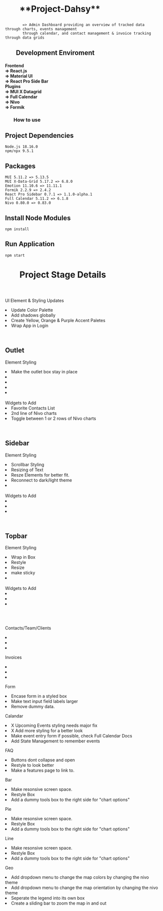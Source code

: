<h1>
<ul><b>
**Project-Dahsy**
</b></ul>
</h1>

###

            => Admin Dashboard providing an overview of tracked data through charts, events management 
            through calendar, and contact management & invoice tracking through data grids

<h2>
<ul><b>Development Enviroment</b></ul>
</h2>

<h4>
    Frontend<br>
        => React.js<br>
        => Material UI<br>
        => React Pro Side Bar<br>
    Plugins<br>
        => MUI X Datagrid<br>
        => Full Calendar<br>
        => Nivo<br>
        => Formik<br>
</h4>

<h3>
<ul><b>How to use</b></ul>
</h3>

## **Project Dependencies**

    Node.js 18.16.0
    npm/npx 9.5.1

## Packages

    MUI 5.11.2 => 5.13.5
    MUI X-Data-Grid 5.17.2 => 6.8.0
    Emotion 11.10.6 => 11.11.1
    Formik 2.2.9 => 2.4.2
    React Pro Sidebar 0.7.1 => 1.1.0-alpha.1
    Full Calendar 5.11.2 => 6.1.8
    Nivo 0.80.0 => 0.83.0

## Install Node Modules

    npm install

## Run Application

    npm start

<h1>
<ul><b>Project Stage Details</b></ul>
</h1>

<br>
<p>UI Element & Styling Updates<br>
    <list>
        <li>Update Color Palette</li>
        <li>Add shadows globally</li>
        <li>Create Yellow, Orange & Purple Accent Paletes</li>
        <li>Wrap App in Login</li>
    </list>
</p>
<br>
<h2>Outlet</h2>
<p>Element Styling<br>
    <list>
        <li>Make the outlet box stay in place</li>
        <li></li>
        <li></li>
        <li></li>
        <li></li>
    </list>
    <br>Widgets to Add<br>
    <list>
        <li>Favorite Contacts List</li>
        <li>2nd line of Nivo charts</li>
        <li>Toggle between 1 or 2 rows of Nivo charts</li>
    </list>
</p>
<br>
<h2>Sidebar</h2>
<p>Element Styling<br>
    <list>
        <li>Scrollbar Styling</li>
        <li>Resizing of Text</li>
        <li>Resze Elements for better fit.</li>
        <li>Reconnect to dark/light theme</li>
        <li></li>
    </list>
    <br>Widgets to Add<br>
    <list>
        <li></li>
        <li></li>
        <li></li>
    </list>
</p>
<br>
<h2>Topbar</h2>
<p>Element Styling<br>
    <list>
        <li>Wrap in Box</li>
        <li>Restyle</li>
        <li>Resize</li>
        <li>make sticky</li>
        <li></li>
    </list>
    <br>Widgets to Add<br>
    <list>
        <li></li>
        <li></li>
        <li></li>
    </list>
</p>
<br>
<br>
<p>Contacts/Team/Clients<br>
    <list>
        <li></li>
        <li></li>
        <li></li>
    </list>
</p>
<p>Invoices<br>
    <list>
        <li></li>
        <li></li>
        <li></li>
    </list>
</p>
<p>Form<br>
    <list>
        <li>Encase form in a styled box</li>
        <li>Make text input field labels larger</li>
        <li>Remove dummy data.</li>
    </list>
</p>
<p>Calandar<br>
    <list>
        <li>X Upcoming Events styling needs major fix</li>
        <li>X Add more styling for a better look</li>
        <li>Make event entry form if possible, check Full Calendar Docs</li>
        <li>Add State Management to remember events</li>
    </list>
</p>
<p>FAQ<br>
    <list>
        <li>Buttons dont collapse and open</li>
        <li>Restyle to look better</li>
        <li>Make a features page to link to.</li>
    </list>
</p>
<p>Bar<br>
    <list>
        <li>Make resonsive screen space.</li>
        <li>Restyle Box</li>
        <li>Add a dummy tools box to the right side for "chart options"</li>
    </list>
</p>
<p>Pie<br>
    <list>
        <li>Make resonsive screen space.</li>
        <li>Restyle Box</li>
        <li>Add a dummy tools box to the right side for "chart options"</li>
    </list>
</p>
<p>Line<br>
    <list>
        <li>Make resonsive screen space.</li>
        <li>Restyle Box</li>
        <li>Add a dummy tools box to the right side for "chart options"</li>
    </list>
</p>
<p>Geo<br>
    <list>
        <li>Add dropdown menu to change the map colors by changing the nivo theme</li>
        <li>Add dropdown menu to change the map orientation by changing the nivo theme</li>
        <li>Seperate the legend into its own box</li>
        <li>Create a sliding bar to zoom the map in and out</li>
    </list>
</p>
